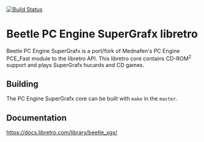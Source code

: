 [![Build Status](https://travis-ci.org/libretro/beetle-supergrafx-libretro.svg?branch=master)](https://travis-ci.org/libretro/beetle-supergrafx-libretro)

# Beetle PC Engine SuperGrafx libretro

Beetle PC Engine SuperGrafx is a port/fork of Mednafen's PC Engine PCE_Fast module to the libretro API. This libretro core contains CD-ROM<sup>2</sup> support and plays SuperGrafx hucards and CD games.

## Building

The PC Engine SuperGrafx core can be built with `make` in the `master`. 

## Documentation

https://docs.libretro.com/library/beetle_sgx/
